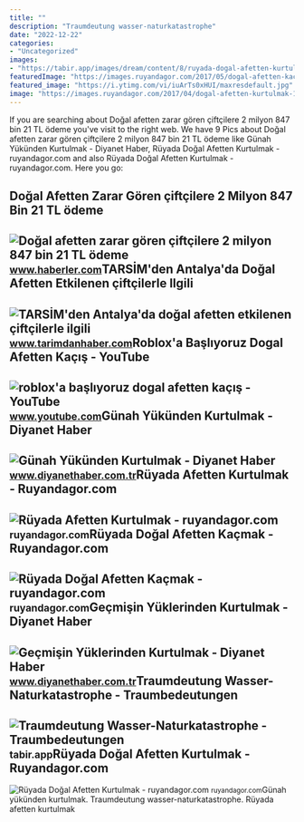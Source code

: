 ```yaml
---
title: ""
description: "Traumdeutung wasser-naturkatastrophe"
date: "2022-12-22"
categories:
- "Uncategorized"
images:
- "https://tabir.app/images/dream/content/8/ruyada-dogal-afetten-kurtulmak.webp"
featuredImage: "https://images.ruyandagor.com/2017/05/dogal-afetten-kacmak-1548.jpg"
featured_image: "https://i.ytimg.com/vi/iuArTs0xHUI/maxresdefault.jpg"
image: "https://images.ruyandagor.com/2017/04/dogal-afetten-kurtulmak-1732.jpg"
---
```


If you are searching about Doğal afetten zarar gören çiftçilere 2 milyon 847 bin 21 TL ödeme you've visit to the right web. We have 9 Pics about Doğal afetten zarar gören çiftçilere 2 milyon 847 bin 21 TL ödeme like Günah Yükünden Kurtulmak - Diyanet Haber, Rüyada Doğal Afetten Kurtulmak - ruyandagor.com and also Rüyada Doğal Afetten Kurtulmak - ruyandagor.com. Here you go:

Doğal Afetten Zarar Gören çiftçilere 2 Milyon 847 Bin 21 TL ödeme
-----------------------------------------------------------------

 ![Doğal afetten zarar gören çiftçilere 2 milyon 847 bin 21 TL ödeme](https://i.hbrcdn.com/haber/2022/09/28/dogal-afetten-zarar-goren-ciftcilere-2-milyon-15314843_amp.jpg) <small>www.haberler.com</small>TARSİM'den Antalya'da Doğal Afetten Etkilenen çiftçilerle Ilgili
----------------------------------------------------------------

 ![TARSİM'den Antalya'da doğal afetten etkilenen çiftçilerle ilgili](https://tarimdanhabercom.teimg.com/crop/1280x720/tarimdanhaber-com/images/haberler/2022/04/tarsim_den_antalya_da_dogal_afetten_etkilenen_ciftcilerle_ilgili_aciklama_h17584_161da.jpg) <small>www.tarimdanhaber.com</small>Roblox'a Başlıyoruz Dogal Afetten Kaçış - YouTube
-------------------------------------------------

 ![roblox'a başlıyoruz dogal afetten kaçış - YouTube](https://i.ytimg.com/vi/iuArTs0xHUI/maxresdefault.jpg) <small>www.youtube.com</small>Günah Yükünden Kurtulmak - Diyanet Haber
----------------------------------------

 ![Günah Yükünden Kurtulmak - Diyanet Haber](https://diyanethabercomtr.teimg.com/diyanethaber-com-tr/uploads/2023/02/gunah-yukunden-kurtulmak.jpg) <small>www.diyanethaber.com.tr</small>Rüyada Afetten Kurtulmak - Ruyandagor.com
-----------------------------------------

 ![Rüyada Afetten Kurtulmak - ruyandagor.com](https://images.ruyandagor.com/2017/04/afetten-kurtulmak-1338.jpg) <small>ruyandagor.com</small>Rüyada Doğal Afetten Kaçmak - Ruyandagor.com
--------------------------------------------

 ![Rüyada Doğal Afetten Kaçmak - ruyandagor.com](https://images.ruyandagor.com/2017/05/dogal-afetten-kacmak-1548.jpg) <small>ruyandagor.com</small>Geçmişin Yüklerinden Kurtulmak - Diyanet Haber
----------------------------------------------

 ![Geçmişin Yüklerinden Kurtulmak - Diyanet Haber](https://diyanethabercomtr.teimg.com/crop/1280x720/diyanethaber-com-tr/images/haberler/2019/10/gecmisin_yuklerinden_kurtulmak_h7826_b6bcf.jpg) <small>www.diyanethaber.com.tr</small>Traumdeutung Wasser-Naturkatastrophe - Traumbedeutungen
-------------------------------------------------------

 ![Traumdeutung Wasser-Naturkatastrophe - Traumbedeutungen](https://tabir.app/images/dream/content/8/ruyada-dogal-afetten-kurtulmak.webp) <small>tabir.app</small>Rüyada Doğal Afetten Kurtulmak - Ruyandagor.com
-----------------------------------------------

 ![Rüyada Doğal Afetten Kurtulmak - ruyandagor.com](https://images.ruyandagor.com/2017/04/dogal-afetten-kurtulmak-1732.jpg) <small>ruyandagor.com</small>Günah yükünden kurtulmak. Traumdeutung wasser-naturkatastrophe. Rüyada afetten kurtulmak
